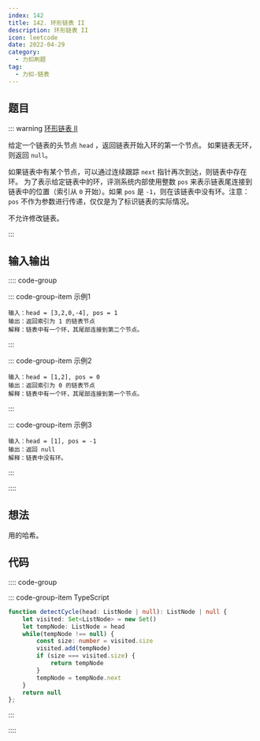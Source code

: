 ```yaml
---
index: 142
title: 142. 环形链表 II
description: 环形链表 II
icon: leetcode
date: 2022-04-29
category:
  - 力扣刷题
tag:
  - 力扣-链表
---
```


## 题目

::: warning <a href="https://leetcode-cn.com/problems/linked-list-cycle-ii/" target="_blank">环形链表 II</a> <Badge text="中等" type="warning"/>

给定一个链表的头节点 `head` ，返回链表开始入环的第一个节点。 如果链表无环，则返回 `null`。

如果链表中有某个节点，可以通过连续跟踪 `next` 指针再次到达，则链表中存在环。 为了表示给定链表中的环，评测系统内部使用整数 `pos` 来表示链表尾连接到链表中的位置（索引从 `0` 开始）。如果 `pos` 是 `-1`，则在该链表中没有环。注意：`pos` 不作为参数进行传递，仅仅是为了标识链表的实际情况。

不允许修改链表。

:::

## 输入输出

:::: code-group

::: code-group-item 示例1


```
输入：head = [3,2,0,-4], pos = 1
输出：返回索引为 1 的链表节点
解释：链表中有一个环，其尾部连接到第二个节点。
```

:::

::: code-group-item 示例2

```
输入：head = [1,2], pos = 0
输出：返回索引为 0 的链表节点
解释：链表中有一个环，其尾部连接到第一个节点。
```

:::

::: code-group-item 示例3

```
输入：head = [1], pos = -1
输出：返回 null
解释：链表中没有环。
```

:::

::::

## 想法

用的哈希。

## 代码

:::: code-group

::: code-group-item TypeScript

```ts
function detectCycle(head: ListNode | null): ListNode | null {
    let visited: Set<ListNode> = new Set()
    let tempNode: ListNode = head
    while(tempNode !== null) {
        const size: number = visited.size
        visited.add(tempNode)
        if (size === visited.size) {
            return tempNode
        }
        tempNode = tempNode.next
    }
    return null
};
```

:::

::::
